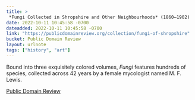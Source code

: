 ```yaml
---
title: > 
 *Fungi Collected in Shropshire and Other Neighbourhoods* (1860–1902)
date: 2022-10-11 10:45:58 -0700
dateadded: 2022-10-11 10:45:58 -0700
link: "https://publicdomainreview.org/collection/fungi-of-shropshire"
bucket: Public Domain Review
layout: urlnote
tags: ["history", "art"]
--- 
```

Bound into three exquisitely colored volumes, *Fungi* features hundreds of species, collected across 42 years by a female mycologist named M. F. Lewis.
 <!-- end excerpt --> 
<div class='bucket'><a class='internal-link' href='/buckets/public-domain-review'>Public Domain Review</a></div> 
